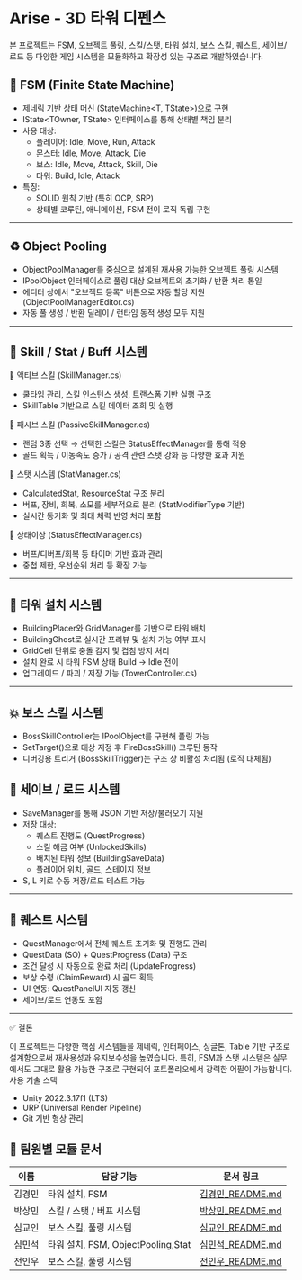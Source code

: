 # Arise - 3D 타워 디펜스

본 프로젝트는 FSM, 오브젝트 풀링, 스킬/스탯, 타워 설치, 보스 스킬, 퀘스트, 세이브/로드 등 다양한 게임 시스템을 모듈화하고 확장성 있는 구조로 개발하였습니다.

## 🧠 FSM (Finite State Machine)

- 제네릭 기반 상태 머신 (StateMachine<T, TState>)으로 구현
- IState<TOwner, TState> 인터페이스를 통해 상태별 책임 분리
- 사용 대상:
  - 플레이어: Idle, Move, Run, Attack
  - 몬스터: Idle, Move, Attack, Die
  - 보스: Idle, Move, Attack, Skill, Die
  - 타워: Build, Idle, Attack
- 특징:
  - SOLID 원칙 기반 (특히 OCP, SRP)
  - 상태별 코루틴, 애니메이션, FSM 전이 로직 독립 구현

---

## ♻️ Object Pooling
- ObjectPoolManager를 중심으로 설계된 재사용 가능한 오브젝트 풀링 시스템
- IPoolObject 인터페이스로 풀링 대상 오브젝트의 초기화 / 반환 처리 통일
- 에디터 상에서 "오브젝트 등록" 버튼으로 자동 할당 지원 (ObjectPoolManagerEditor.cs)
- 자동 풀 생성 / 반환 딜레이 / 런타임 동적 생성 모두 지원

---

## 🧬 Skill / Stat / Buff 시스템
🔹 액티브 스킬 (SkillManager.cs)
- 쿨타임 관리, 스킬 인스턴스 생성, 트랜스폼 기반 실행 구조
- SkillTable 기반으로 스킬 데이터 조회 및 실행

🔹 패시브 스킬 (PassiveSkillManager.cs)
- 랜덤 3종 선택 → 선택한 스킬은 StatusEffectManager를 통해 적용
- 골드 획득 / 이동속도 증가 / 공격 관련 스탯 강화 등 다양한 효과 지원

🔹 스탯 시스템 (StatManager.cs)
- CalculatedStat, ResourceStat 구조 분리
- 버프, 장비, 회복, 소모를 세부적으로 분리 (StatModifierType 기반)
- 실시간 동기화 및 최대 체력 반영 처리 포함

🔹 상태이상 (StatusEffectManager.cs)
- 버프/디버프/회복 등 타이머 기반 효과 관리
- 중첩 제한, 우선순위 처리 등 확장 가능

---

## 🏰 타워 설치 시스템

- BuildingPlacer와 GridManager를 기반으로 타워 배치
- BuildingGhost로 실시간 프리뷰 및 설치 가능 여부 표시
- GridCell 단위로 충돌 감지 및 겹침 방지 처리
- 설치 완료 시 타워 FSM 상태 Build -> Idle 전이
- 업그레이드 / 파괴 / 저장 가능 (TowerController.cs)

---

## 💥 보스 스킬 시스템
- BossSkillController는 IPoolObject를 구현해 풀링 가능
- SetTarget()으로 대상 지정 후 FireBossSkill() 코루틴 동작
- 디버깅용 트리거 (BossSkillTrigger)는 구조 상 비활성 처리됨 (로직 대체됨)

## 💾 세이브 / 로드 시스템
- SaveManager를 통해 JSON 기반 저장/불러오기 지원
- 저장 대상:
  - 퀘스트 진행도 (QuestProgress)
  - 스킬 해금 여부 (UnlockedSkills)
  - 배치된 타워 정보 (BuildingSaveData)
  - 플레이어 위치, 골드, 스테이지 정보
- S, L 키로 수동 저장/로드 테스트 가능

---

## 📜 퀘스트 시스템
- QuestManager에서 전체 퀘스트 초기화 및 진행도 관리
- QuestData (SO) + QuestProgress (Data) 구조
- 조건 달성 시 자동으로 완료 처리 (UpdateProgress)
- 보상 수령 (ClaimReward) 시 골드 획득
- UI 연동: QuestPanelUI 자동 갱신
- 세이브/로드 연동도 포함

---
✅ 결론

이 프로젝트는 다양한 핵심 시스템들을 제네릭, 인터페이스, 싱글톤, Table 기반 구조로 설계함으로써 재사용성과 유지보수성을 높였습니다. 특히, FSM과 스탯 시스템은 실무에서도 그대로 활용 가능한 구조로 구현되어 포트폴리오에서 강력한 어필이 가능합니다.
 사용 기술 스택
- Unity 2022.3.17f1 (LTS)
- URP (Universal Render Pipeline)
- Git 기반 형상 관리


## 👥 팀원별 모듈 문서

| 이름 | 담당 기능 | 문서 링크 |
|------|-----------|-----------|
| 김경민 | 타워 설치, FSM           | [김경민_README.md](./Members/README_rudals4469.md) |
| 박상민 | 스킬 / 스탯 / 버프 시스템 | [박상민_README.md](./Members/LeeREADME.md) |
| 심교인 | 보스 스킬, 풀링 시스템     | [심교인_README.md](./Members/ParkREADME.md) |
| 심민석 | 타워 설치, FSM, ObjectPooling,Stat     | [심민석_README.md](./Members/README_Shimminseok.md) |
| 전인우 | 보스 스킬, 풀링 시스템     | [전인우_README.md](./Members/ParkREADME.md) |
